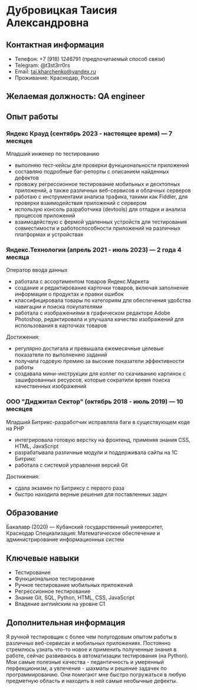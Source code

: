 # Дубровицкая Таисия Александровна

## Контактная информация
- Телефон: +7 (918) 1246791 (предпочитаемый способ связи)
- Telegram: @t3st3rr0rs
- Email: tai.kharchenko@yandex.ru
- Проживание: Краснодар, Россия

## Желаемая должность: QA engineer

## Опыт работы

### Яндекс Крауд (сентябрь 2023 - настоящее время) — 7 месяцев
Младший инженер по тестированию
- выполняю тест-кейсы для проверки функциональности приложений
- составляю подробные баг-репорты с описанием найденных дефектов
- провожу регрессионное тестирование мобильных и десктопных приложений, а также
различных веб-сервисов и облачных серверов
- работаю с инструментами анализа трафика, такими как Fiddler, для проверки взаимодействия
приложений с сервером
- использую консоль разработчика (devtools) для отладки и анализа процессов приложений
- взаимодействую с фермой удаленных устройств для тестирования совместимости и
работоспособности приложений на различных платформах и устройствах

### Яндекс.Технологии (апрель 2021 - июль 2023) — 2 года 4 месяца
Оператор ввода данных
- работала с ассортиментом товаров Яндекс.Маркета
- создание и редактирование карточки товаров, включая заполнение информации о продуктах
и правки ошибок
- классифицировала товары по категориям для обеспечения удобства навигации и поиска
покупателями
- работала с изображениями в графическом редакторе Adobe Photoshop, редактировала и
улучшала качество изображений для использования в карточках товаров
  
Достижения:
- регулярно достигала и превышала ежемесячные целевые показатели по выполнению
заданий
- получала годовую премию за высокие показатели эффективности работы
- создавала мини-инструкции для коллег по скачиванию картинок с зашифрованных ресурсов,
которые сократили время поиска качественных изображений

### ООО "Диджитал Сектор" (октябрь 2018 - июль 2019) — 10 месяцев
Младший Битрикс-разработчик
исправляла баги в существующем коде на PHP
- интегрировала готовую верстку на фронтенд, применяя знания CSS, HTML, JavaScript
- разрабатывала различные модули и поддерживала сайты на 1С Битрикс
- работала с системой управления версий Git
   
Достижения:
- сдала экзамен по Битриксу с первого раза
- быстро находила верные решения для поставленных задач

## Образование
Бакалавр (2020) — Кубанский государственный университет, Краснодар
Специализация: Математическое обеспечение и администрирование информационных систем

## Ключевые навыки
- Тестирование
- Функциональное тестирование
- Ручное тестирование мобильных приложений
- Регрессионное тестирование
- Знание Git, SQL, Python, HTML, CSS, JavaScript
- Владение английским на уровне C1

## Дополнительная информация

Я ручной тестировщик с более чем полугодовым опытом работы в различных веб-сервисах и мобильных приложениях. 
Постоянно стремлюсь узнать что-то новое и применить полученные знания в работе, сейчас развиваюсь в автоматизации тестирования (на Python).
Мои самые полезные качества - педантичность и умеренный перфекционизм, а увлечения - шахматы и решение задачек по программированию. 
Они помогают мне быстро погружаться в любую предметную область и находить в ней самые необычные дефекты.
